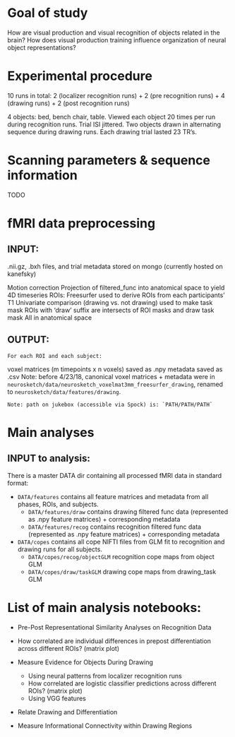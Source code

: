# Goal of study 
How are visual production and visual recognition of objects related in the brain?
How does visual production training influence organization of neural object representations?

# Experimental procedure

10 runs in total: 2 (localizer recognition runs) + 2 (pre recognition runs) + 4 (drawing runs) + 2 (post recognition runs)

4 objects: bed, bench chair, table.
Viewed each object 20 times per run during recognition runs. Trial ISI jittered. 
Two objects drawn in alternating sequence during drawing runs. Each drawing trial lasted 23 TR’s.

# Scanning parameters & sequence information

TODO

# fMRI data preprocessing

## INPUT:  
.nii.gz, .bxh files, and trial metadata stored on mongo (currently hosted on kanefsky)

Motion correction
Projection of filtered_func into anatomical space to yield 4D timeseries
ROIs:
Freesurfer used to derive ROIs from each participants’ T1
Univariate comparison (drawing vs. not drawing) used to make task mask
ROIs with ‘draw’ suffix are intersects of ROI masks and draw task mask
All in anatomical space

## OUTPUT: 
	For each ROI and each subject:
voxel matrices (m timepoints x n voxels) saved as .npy
metadata saved as .csv
Note: before 4/23/18, canonical voxel matrices + metadata were in `neurosketch/data/neurosketch_voxelmat3mm_freesurfer_drawing`, renamed to `neurosketch/data/features/drawing`. 

	Note: path on jukebox (accessible via Spock) is: `PATH/PATH/PATH`




# Main analyses 

## INPUT to analysis:

There is a master DATA dir containing all processed fMRI data in standard format:
* `DATA/features` contains all feature matrices and metadata from all phases, ROIs, and subjects.
	* `DATA/features/draw` contains drawing filtered func data (represented as .npy feature matrices) + corresponding metadata 
	* `DATA/features/recog` contains recognition filtered func data (represented as .npy feature matrices) + corresponding metadata
* `DATA/copes` contains all cope NIFTI files from GLM fit to recognition and drawing runs for all subjects.
	* `DATA/copes/recog/objectGLM` recognition cope maps from object GLM
	* `DATA/copes/draw/taskGLM` drawing cope maps from drawing_task GLM

# List of main analysis notebooks:
* Pre-Post Representational Similarity Analyses on Recognition Data
- How correlated are individual differences in prepost differentiation across different ROIs? (matrix plot)

* Measure Evidence for Objects During Drawing
	- Using neural patterns from localizer recognition runs
	- How correlated are logistic classifier predictions across different ROIs? (matrix plot)	
	- Using VGG features

* Relate Drawing and Differentiation

* Measure Informational Connectivity within Drawing Regions


